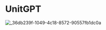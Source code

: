 # UnitGPT

![_36db239f-1049-4c18-8572-90557fb1dc0a](https://github.com/0handersson0/UnitGPT/assets/72985598/4cb30886-ffe6-44fe-93b5-87557fbab8a0)

